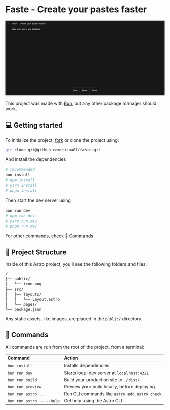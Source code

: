 # Faste - Create your pastes faster

![faste's website](./assets/descarga.jpg)

This project was made with [Bun](https://bun.sh/), but any other package manager should work.

## 💻 Getting started

To initialize the project, [fork](https://github.com/ticua07/faste/fork) or clone the project using:
```sh
git clone git@github.com:ticua07/faste.git
``` 

And install the dependencies
```sh
# recommended
bun install
# npm install
# yarn install
# pnpm install
```

Then start the dev server using 
```sh
bun run dev
# npm run dev
# yarn run dev
# pnpm run dev
```

For other commands, check [🧞 Commands](#🧞-commands)

## 🚀 Project Structure

Inside of this Astro project, you'll see the following folders and files:

```text
/
├── public/
│   └── icon.png
├── src/
│   ├── layouts/
│   │   └── Layout.astro
│   └── pages/
└── package.json
```

Any static assets, like images, are placed in the `public/` directory.

## 🧞 Commands

All commands are run from the root of the project, from a terminal:

| Command                   | Action                                           |
| :------------------------ | :----------------------------------------------- |
| `bun install`             | Installs dependencies                            |
| `bun run dev`             | Starts local dev server at `localhost:4321`      |
| `bun run build`           | Build your production site to `./dist/`          |
| `bun run preview`         | Preview your build locally, before deploying     |
| `bun run astro ...`       | Run CLI commands like `astro add`, `astro check` |
| `bun run astro -- --help` | Get help using the Astro CLI                     |

